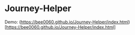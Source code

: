 # Journey-Helper


Demo: (https://bee0060.github.io/Journey-Helper/index.html)[https://bee0060.github.io/Journey-Helper/index.html]
